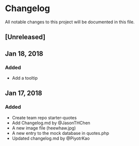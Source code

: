 # Changelog
All notable changes to this project will be documented in this file.

## [Unreleased]

## Jan 18, 2018
### Added
- Add a tooltip

## Jan 17, 2018
### Added
- Create team repo starter-quotes
- Add Changelog.md by @JasonTHChen
- A new image file (heewhaw.jpg)
- A new entry to the mock database in quotes.php
- Updated changelog.md by @PiyotrKao
